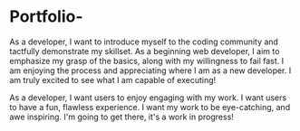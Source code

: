 # Portfolio-

As a developer, I want to introduce myself to the coding community and tactfully demonstrate my skillset. As a beginning web developer, I aim to emphasize my grasp of the basics, along with my willingness to fail fast. I am enjoying the process and appreciating where I am as a new developer. I am truly excited to see what I am capable of executing!

As a developer, I want users to enjoy engaging with my work. I want users to have a fun, flawless experience. I want my work to be eye-catching, and awe inspiring. I'm going to get there, it's a work in progress!
